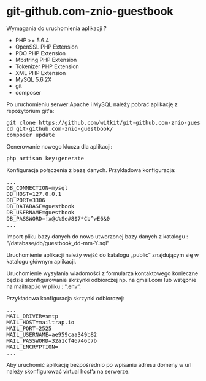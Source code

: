 # git-github.com-znio-guestbook

Wymagania do uruchomienia aplikacji ?

* PHP >= 5.6.4
* OpenSSL PHP Extension
* PDO PHP Extension
* Mbstring PHP Extension
* Tokenizer PHP Extension
* XML PHP Extension
* MySQL 5.6.2X
* git
* composer

Po uruchomieniu serwer Apache i MySQL należy pobrać aplikację z repozytorium git'a:

<pre>
git clone https://github.com/witkit/git-github.com-znio-guestbook.git
cd git-github.com-znio-guestbook/
composer update
</pre>

Generowanie nowego klucza dla aplikacji:

<pre>
php artisan key:generate
</pre>

Konfiguracja połączenia z bazą danych.
Przykładowa konfiguracja:

<pre>
...
DB_CONNECTION=mysql
DB_HOST=127.0.0.1
DB_PORT=3306
DB_DATABASE=guestbook
DB_USERNAME=guestbook
DB_PASSWORD=!x@c%Se#8$7*Cb^wE6&0
...
</pre>

Import pliku bazy danych do nowo utworzonej bazy danych z katalogu : "/database/db/guestbook_dd-mm-Y.sql"

Uruchomienie aplikacji należy wejść do katalogu „public” znajdującym się w katalogu głównym aplikacji.

Uruchomienie wysyłania wiadomości z formularza kontaktowego konieczne będzie skonfigurowanie skrzynki odbiorczej np. na gmail.com lub wstępnie na mailtrap.io w pliku : ".env”.

Przykładowa konfiguracja skrzynki odbiorczej:

<pre>
...
MAIL_DRIVER=smtp
MAIL_HOST=mailtrap.io
MAIL_PORT=2525
MAIL_USERNAME=ae959caa349b82
MAIL_PASSWORD=32a1cf46746c7b
MAIL_ENCRYPTION=
...
</pre>

Aby uruchomić aplikację bezpośrednio po wpisaniu adresu domeny w url należy skonfigurować virtual host’a na serwerze.
